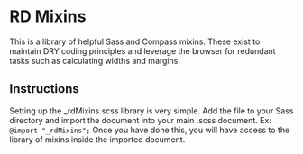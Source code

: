 # RD Mixins

This is a library of helpful Sass and Compass mixins. These exist to maintain DRY coding principles and leverage the browser for redundant tasks such as calculating widths and margins.

## Instructions

Setting up the _rdMixins.scss library is very simple. Add the file to your Sass directory and import the document into your main .scss document. Ex: `@import "_rdMixins";` Once you have done this, you will have access to the library of mixins inside the imported document.